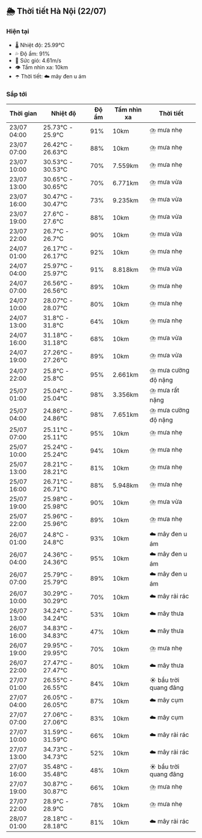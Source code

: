 ## 🌦️ Thời tiết Hà Nội (22/07)

### Hiện tại

- 🌡️ Nhiệt độ: 25.99℃
- 💦 Độ ẩm: 91%
- 💨 Sức gió: 4.61m/s
- 👁️ Tầm nhìn xa: 10km
- ☂️ Thời tiết: ☁️ mây đen u ám

### Sắp tới

| Thời gian | Nhiệt độ | Độ ẩm | Tầm nhìn xa | Thời tiết |
| --- | --- | --- | --- | --- |
| 23/07 04:00 | 25.73℃ - 25.9℃ | 91% | 10km | ⛈️ mưa nhẹ |
| 23/07 07:00 | 26.42℃ - 26.63℃ | 88% | 10km | ⛈️ mưa nhẹ |
| 23/07 10:00 | 30.53℃ - 30.53℃ | 70% | 7.559km | ⛈️ mưa nhẹ |
| 23/07 13:00 | 30.65℃ - 30.65℃ | 70% | 6.771km | ⛈️ mưa vừa |
| 23/07 16:00 | 30.47℃ - 30.47℃ | 73% | 9.235km | ⛈️ mưa vừa |
| 23/07 19:00 | 27.6℃ - 27.6℃ | 88% | 10km | ⛈️ mưa vừa |
| 23/07 22:00 | 26.7℃ - 26.7℃ | 90% | 10km | ⛈️ mưa vừa |
| 24/07 01:00 | 26.17℃ - 26.17℃ | 92% | 10km | ⛈️ mưa nhẹ |
| 24/07 04:00 | 25.97℃ - 25.97℃ | 91% | 8.818km | ⛈️ mưa vừa |
| 24/07 07:00 | 26.56℃ - 26.56℃ | 89% | 10km | ⛈️ mưa nhẹ |
| 24/07 10:00 | 28.07℃ - 28.07℃ | 80% | 10km | ⛈️ mưa nhẹ |
| 24/07 13:00 | 31.8℃ - 31.8℃ | 64% | 10km | ⛈️ mưa nhẹ |
| 24/07 16:00 | 31.18℃ - 31.18℃ | 68% | 10km | ⛈️ mưa vừa |
| 24/07 19:00 | 27.26℃ - 27.26℃ | 89% | 10km | ⛈️ mưa vừa |
| 24/07 22:00 | 25.8℃ - 25.8℃ | 95% | 2.661km | ⛈️ mưa cường độ nặng |
| 25/07 01:00 | 25.04℃ - 25.04℃ | 98% | 3.356km | ⛈️ mưa rất nặng |
| 25/07 04:00 | 24.86℃ - 24.86℃ | 98% | 7.651km | ⛈️ mưa cường độ nặng |
| 25/07 07:00 | 25.11℃ - 25.11℃ | 95% | 10km | ⛈️ mưa nhẹ |
| 25/07 10:00 | 25.24℃ - 25.24℃ | 94% | 10km | ⛈️ mưa nhẹ |
| 25/07 13:00 | 28.21℃ - 28.21℃ | 81% | 10km | ⛈️ mưa nhẹ |
| 25/07 16:00 | 26.71℃ - 26.71℃ | 88% | 5.948km | ⛈️ mưa nhẹ |
| 25/07 19:00 | 25.98℃ - 25.98℃ | 90% | 10km | ⛈️ mưa vừa |
| 25/07 22:00 | 25.96℃ - 25.96℃ | 89% | 10km | ⛈️ mưa nhẹ |
| 26/07 01:00 | 24.8℃ - 24.8℃ | 93% | 10km | ☁️ mây đen u ám |
| 26/07 04:00 | 24.36℃ - 24.36℃ | 95% | 10km | ☁️ mây đen u ám |
| 26/07 07:00 | 25.79℃ - 25.79℃ | 89% | 10km | ☁️ mây đen u ám |
| 26/07 10:00 | 30.29℃ - 30.29℃ | 70% | 10km | ☁️ mây rải rác |
| 26/07 13:00 | 34.24℃ - 34.24℃ | 53% | 10km | ☁️ mây thưa |
| 26/07 16:00 | 34.83℃ - 34.83℃ | 47% | 10km | ☁️ mây thưa |
| 26/07 19:00 | 29.95℃ - 29.95℃ | 70% | 10km | ⛈️ mưa nhẹ |
| 26/07 22:00 | 27.47℃ - 27.47℃ | 80% | 10km | ☁️ mây thưa |
| 27/07 01:00 | 26.55℃ - 26.55℃ | 84% | 10km | ☀️ bầu trời quang đãng |
| 27/07 04:00 | 26.05℃ - 26.05℃ | 87% | 10km | ☁️ mây cụm |
| 27/07 07:00 | 27.06℃ - 27.06℃ | 83% | 10km | ☁️ mây cụm |
| 27/07 10:00 | 31.59℃ - 31.59℃ | 66% | 10km | ☁️ mây rải rác |
| 27/07 13:00 | 34.73℃ - 34.73℃ | 52% | 10km | ☁️ mây rải rác |
| 27/07 16:00 | 35.48℃ - 35.48℃ | 48% | 10km | ☀️ bầu trời quang đãng |
| 27/07 19:00 | 30.87℃ - 30.87℃ | 66% | 10km | ⛈️ mưa nhẹ |
| 27/07 22:00 | 28.9℃ - 28.9℃ | 78% | 10km | ⛈️ mưa nhẹ |
| 28/07 01:00 | 28.18℃ - 28.18℃ | 81% | 10km | ☁️ mây rải rác |
